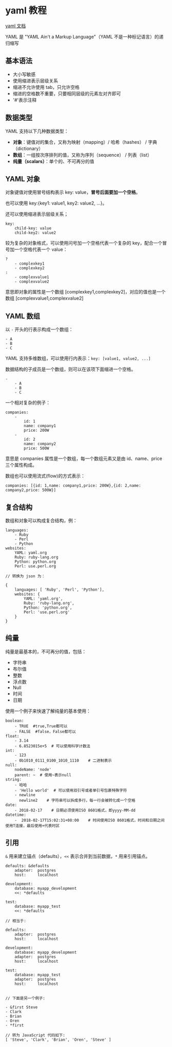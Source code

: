 # yaml 教程

[yaml 文档](https://www.runoob.com/w3cnote/yaml-intro.html)

YAML 是 "YAML Ain't a Markup Language"（YAML 不是一种标记语言）的递归缩写

## 基本语法

- 大小写敏感
- 使用缩进表示层级关系
- 缩进不允许使用 tab，只允许空格
- 缩进的空格数不重要，只要相同层级的元素左对齐即可
- '#'表示注释

## 数据类型

YAML 支持以下几种数据类型：

- **对象**：键值对的集合，又称为映射（mapping）/ 哈希（hashes） / 字典（dictionary）
- **数组**：一组按次序排列的值，又称为序列（sequence） / 列表（list）
- **纯量（scalars）**：单个的、不可再分的值

## YAML 对象

对象键值对使用冒号结构表示 key: value，**冒号后面要加一个空格**。

也可以使用 key:{key1: value1, key2: value2, ...}。

还可以使用缩进表示层级关系；

    key:
        child-key: value
        child-key2: value2

较为复杂的对象格式，可以使用问号加一个空格代表一个复杂的 key，配合一个冒号加一个空格代表一个 value：

    ?
        - complexkey1
        - complexkey2
    :
        - complexvalue1
        - complexvalue2

意思即对象的属性是一个数组 [complexkey1,complexkey2]，对应的值也是一个数组 [complexvalue1,complexvalue2]

## YAML 数组

以 `-` 开头的行表示构成一个数组：

    - A
    - B
    - C

YAML 支持多维数组，可以使用行内表示：`key: [value1, value2, ...]`

数据结构的子成员是一个数组，则可以在该项下面缩进一个空格。

    -
        - A
        - B
        - C

一个相对复杂的例子：

    companies:
        -
            id: 1
            name: company1
            price: 200W
        -
            id: 2
            name: company2
            price: 500W


意思是 companies 属性是一个数组，每一个数组元素又是由 id、name、price 三个属性构成。

数组也可以使用流式(flow)的方式表示：

    companies: [{id: 1,name: company1,price: 200W},{id: 2,name: company2,price: 500W}]

## 复合结构

数组和对象可以构成复合结构，例：

    languages:
        - Ruby
        - Perl
        - Python
    websites:
        YAML: yaml.org
        Ruby: ruby-lang.org
        Python: python.org
        Perl: use.perl.org

    // 转换为 json 为：

    {
        languages: [ 'Ruby', 'Perl', 'Python'],
        websites: {
            YAML: 'yaml.org',
            Ruby: 'ruby-lang.org',
            Python: 'python.org',
            Perl: 'use.perl.org'
        }
    }

## 纯量

纯量是最基本的，不可再分的值，包括：

- 字符串
- 布尔值
- 整数
- 浮点数
- Null
- 时间
- 日期

使用一个例子来快速了解纯量的基本使用：

    boolean:
        - TRUE  #true,True都可以
        - FALSE  #false，False都可以
    float:
        - 3.14
        - 6.8523015e+5  # 可以使用科学计数法
    int:
        - 123
        - 0b1010_0111_0100_1010_1110    # 二进制表示
    null:
        nodeName: 'node'
        parent: ~  # 使用~表示null
    string:
        - 哈哈
        - 'Hello world'  # 可以使用双引号或者单引号包裹特殊字符
        - newline
          newline2    # 字符串可以拆成多行，每一行会被转化成一个空格
    date:
        - 2018-02-17    # 日期必须使用ISO 8601格式，即yyyy-MM-dd
    datetime:
        -  2018-02-17T15:02:31+08:00    # 时间使用ISO 8601格式，时间和日期之间使用T连接，最后使用+代表时区

## 引用

`&` 用来建立锚点（defaults），`<<` 表示合并到当前数据，`*` 用来引用锚点。

    defaults: &defaults
        adapter:  postgres
        host:     localhost

    development:
        database: myapp_development
        <<: *defaults

    test:
        database: myapp_test
        <<: *defaults

    // 相当于:

    defaults:
        adapter:  postgres
        host:     localhost

    development:
        database: myapp_development
        adapter:  postgres
        host:     localhost

    test:
        database: myapp_test
        adapter:  postgres
        host:     localhost


    // 下面是另一个例子:

    - &first Steve
    - Clark
    - Brian
    - Oren
    - *first

    // 转为 JavaScript 代码如下:
    [ 'Steve', 'Clark', 'Brian', 'Oren', 'Steve' ]
